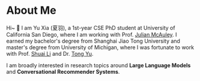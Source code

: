 # About Me

Hi~ :ghost: I am Yu Xia (夏羽), a 1st-year CSE PhD student at University of California San Diego, where I am working with Prof. [Julian McAuley](https://cseweb.ucsd.edu/~jmcauley/). I earned my bachelor's degree from Shanghai Jiao Tong University and master's degree from University of Michigan, where I was fortunate to work with Prof. [Shuai Li](https://shuaili8.github.io/) and Dr. [Tong Yu](https://scholar.google.com/citations?user=6-ARmXsAAAAJ). 

I am broadly interested in research topics around **Large Language Models** and **Conversational Recommender Systems**.
